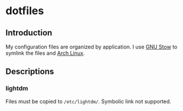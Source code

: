 # dotfiles

## Introduction
My configuration files are organized by application. I use [GNU Stow](1) to symlink the files and [Arch Linux](2).

## Descriptions

### lightdm
Files must be copied to `/etc/lightdm/`. Symbolic link not supported.

[1]: https://www.gnu.org/software/stow/
[2]: https://www.archlinux.org/
